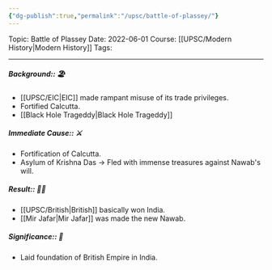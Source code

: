 ```yaml
---
{"dg-publish":true,"permalink":"/upsc/battle-of-plassey/"}
---
```


Topic: Battle of Plassey
Date: 2022-06-01
Course: [[UPSC/Modern History\|Modern History]]
Tags: 

---

##### Background:: 🏖️
- [[UPSC/EIC\|EIC]] made rampant misuse of its trade privileges. 
- Fortified Calcutta.
- [[Black Hole Trageddy\|Black Hole Trageddy]]

##### Immediate Cause:: ⚔️
- Fortification of Calcutta. 
- Asylum of Krishna Das -> Fled with immense treasures against Nawab's will. 
##### Result:: 🤔💭
- [[UPSC/British\|British]] basically won India. 
- [[Mir Jafar\|Mir Jafar]] was made the new Nawab.
##### Significance:: 👀
- Laid foundation of British Empire in India.




